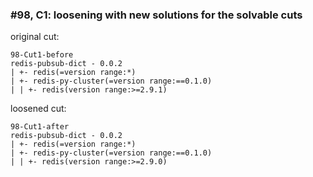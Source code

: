 ### #98, C1: loosening with new solutions for the solvable cuts
original cut:

```
98-Cut1-before
redis-pubsub-dict - 0.0.2
| +- redis(=version range:*)
| +- redis-py-cluster(=version range:==0.1.0)
| | +- redis(version range:>=2.9.1)
```




loosened cut:
```
98-Cut1-after
redis-pubsub-dict - 0.0.2
| +- redis(=version range:*)
| +- redis-py-cluster(=version range:==0.1.0)
| | +- redis(version range:>=2.9.0)
```




